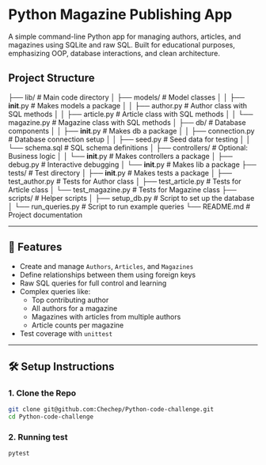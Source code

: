 # Python Magazine Publishing App

A simple command-line Python app for managing authors, articles, and magazines using SQLite and raw SQL. Built for educational purposes, emphasizing OOP, database interactions, and clean architecture.

## Project Structure

├── lib/ # Main code directory
│ ├── models/ # Model classes
│ │ ├── __init__.py # Makes models a package
│ │ ├── author.py # Author class with SQL methods
│ │ ├── article.py # Article class with SQL methods
│ │ └── magazine.py # Magazine class with SQL methods
│ ├── db/ # Database components
│ │ ├── __init__.py # Makes db a package
│ │ ├── connection.py # Database connection setup
│ │ ├── seed.py # Seed data for testing
│ │ └── schema.sql # SQL schema definitions
│ ├── controllers/ # Optional: Business logic
│ │ └── __init__.py # Makes controllers a package
│ ├── debug.py # Interactive debugging
│ └── __init__.py # Makes lib a package
├── tests/ # Test directory
│ ├── __init__.py # Makes tests a package
│ ├── test_author.py # Tests for Author class
│ ├── test_article.py # Tests for Article class
│ └── test_magazine.py # Tests for Magazine class
├── scripts/ # Helper scripts
│ ├── setup_db.py # Script to set up the database
│ └── run_queries.py # Script to run example queries
└── README.md # Project documentation


---

## 🚀 Features

- Create and manage `Authors`, `Articles`, and `Magazines`
- Define relationships between them using foreign keys
- Raw SQL queries for full control and learning
- Complex queries like:
  - Top contributing author
  - All authors for a magazine
  - Magazines with articles from multiple authors
  - Article counts per magazine
- Test coverage with `unittest`

---

## 🛠️ Setup Instructions

### 1. Clone the Repo

```bash
git clone git@github.com:Chechep/Python-code-challenge.git
cd Python-code-challenge
```
### 2. Running test

```bash
pytest
```